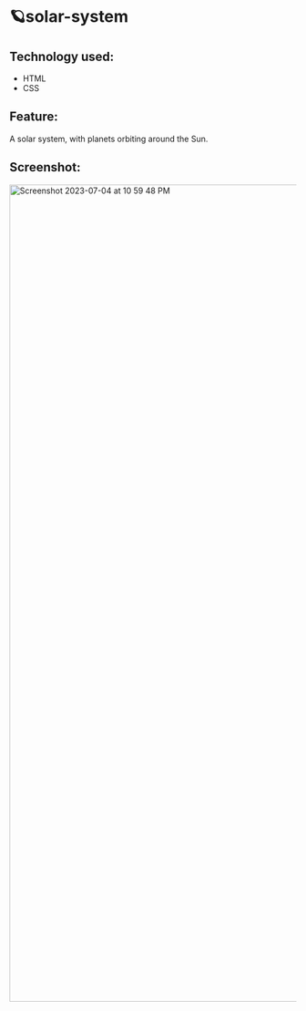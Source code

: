 # 🪐solar-system

## Technology used:
- HTML
- CSS

## Feature:
A solar system, with planets orbiting around the Sun. 

## Screenshot:
<img width="1434" alt="Screenshot 2023-07-04 at 10 59 48 PM" src="https://github.com/isaba-nusrat/solar-system/assets/79944634/a17546c8-a41a-405b-9d47-4711974c9daa">
